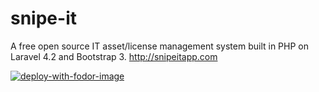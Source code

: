 # snipe-it
A free open source IT asset/license management system built in PHP on Laravel 4.2 and Bootstrap 3. http://snipeitapp.com


[![deploy-with-fodor-image](https://fodor.xyz/images/install-shield.svg)](https://fodor.xyz/provision/fodorxyz/snipe-it)
